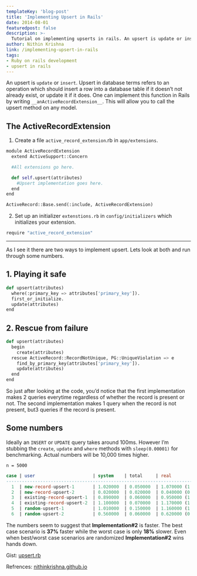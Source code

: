 ```yaml
---
templateKey: 'blog-post'
title: 'Implementing Upsert in Rails'
date: 2014-08-01
featuredpost: false
description: >-
  Tutorial on implementing upserts in rails. An upsert is update or insert. Upsert in database terms refers to an operation which should insert a row into a database table if it doesn’t not already exist, or update it if it does.
author: Nithin Krishna 
link: /implementing-upsert-in-rails
tags:
- Ruby on rails development
- upsert in rails
---
```


An upsert is ```update``` or ```insert```. Upsert in database terms refers to an operation which should insert a row into a database table if it doesn’t not already exist, or update it if it does. One can implement this function in Rails by writing ```__anActiveRecordExtension__```. This will allow you to call the upsert method on any model.

## The ActiveRecordExtension

1. Create a file ```active_record_extension```.rb in ```app/extensions```.
```py
module ActiveRecordExtension
  extend ActiveSupport::Concern

  #All extensions go here.

  def self.upsert(attributes)
    #Upsert implementation goes here.
  end
end

ActiveRecord::Base.send(:include, ActiveRecordExtension)
```
2. Set up an initializer ```extenstions.rb``` in ```config/initializers``` which initializes your extension.
```py
require "active_record_extension"
```

* * *

As I see it there are two ways to implement upsert. Lets look at both and run through some numbers.

## 1. Playing it safe
```py
def upsert(attributes)
  where(:primary_key => attributes['primary_key']).
  first_or_initialize.
  update(attributes)
end
```

## 2. Rescue from failure
```py
def upsert(attributes)
  begin
  	create(attributes)
  rescue ActiveRecord::RecordNotUnique, PG::UniqueViolation => e
    find_by_primary_key(attributes['primary_key']).
    update(attributes)
  end
end
```

So just after looking at the code, you’d notice that the first implementation makes 2 queries everytime regardless of whether the record is present or not. The second implementation makes 1 query when the record is not present, but3 queries if the record is present.

## Some numbers

Ideally an ```INSERT``` or ```UPDATE``` query takes around 100ms. However I’m stubbing the ```create```, ```update``` and ```where``` methods with ```sleep(0.00001)``` for benchmarking. Actual numbers will be 10,000 times higher.

```n = 5000```

```sql
case | user                      | system    | total     | real
------------------------------------------------------------------------------
  1  | new-record-upsert-1       | 1.020000  | 0.050000  | 1.070000 (1.232924)
  2  | new-record-upsert-2       | 0.020000  | 0.020000  | 0.040000 (0.098955)
  3  | existing-record-upsert-1  | 0.890000  | 0.060000  | 0.950000 (1.098148)
  4  | existing-record-upsert-2  | 1.100000  | 0.070000  | 1.170000 (1.384870)
  5  | random-upsert-1           | 1.010000  | 0.150000  | 1.160000 (1.311646)
  6  | random-upsert-2           | 0.560000  | 0.060000  | 0.620000 (0.764272)
```
The numbers seem to suggest that __Implementation#2__ is faster. The best case scenario is __37%__ faster while the worst case is only __18%__ slower. Even when best/worst case scenarios are randomized __Implementation#2__ wins hands down.

Gist: [upsert.rb](https://gist.github.com/nithinkrishna/549fa9d7213485cad392)

Refrences: [nithinkrishna.github.io](http://nithinkrishna.github.io/2014-08-01-upsert-implementation-in-rails/)